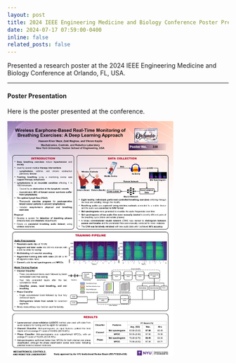 ```yaml
---
layout: post
title: 2024 IEEE Engineering Medicine and Biology Conference Poster Presentation
date: 2024-07-17 07:59:00-0400
inline: false
related_posts: false
---
```


Presented a research poster at the 2024 IEEE Engineering Medicine and Biology Conference at Orlando, FL, USA.

---

#### Poster Presentation

Here is the poster presented at the conference.

<img src="/assets/img/news/embc24-poster.jpg" alt="Conference poster" style="width: 75%;">

